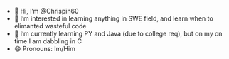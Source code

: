- 👋 Hi, I’m @Chrispin60
- 👀 I’m interested in learning anything in SWE field, and learn when to elimanted wasteful code
- 🌱 I’m currently learning PY and Java (due to college req), but on my on time I am dabbling in C
- 😄 Pronouns: Im/Him
<!---
Chrispin60/Chrispin60 is a ✨ special ✨ repository because its `README.md` (this file) appears on your GitHub profile.
You can click the Preview link to take a look at your changes.
--->
